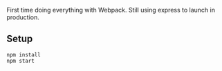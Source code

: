 First time doing everything with Webpack. Still using express to launch in production. 

## Setup

```
npm install
npm start
```